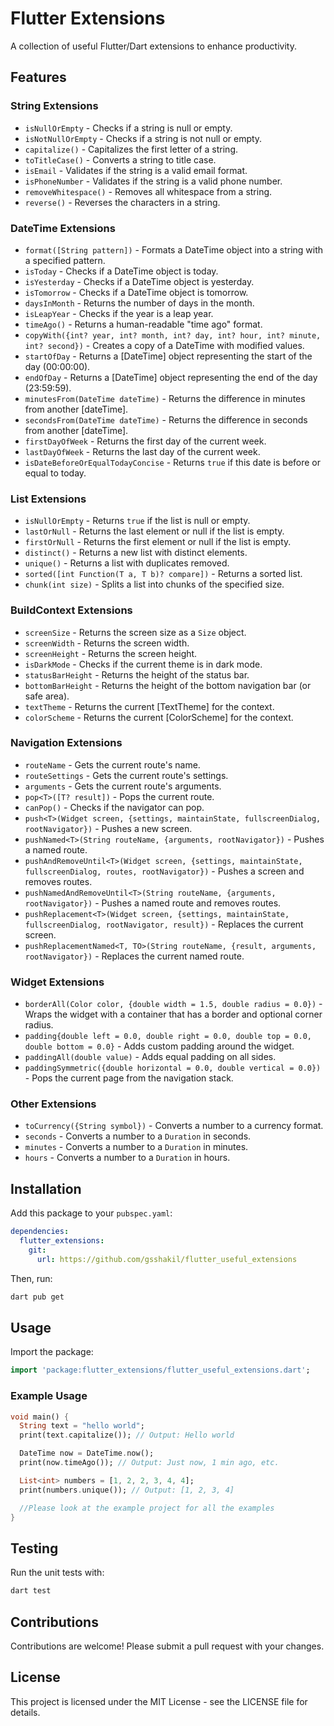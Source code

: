 # Flutter Extensions

A collection of useful Flutter/Dart extensions to enhance productivity.

## Features

### String Extensions
- `isNullOrEmpty` - Checks if a string is null or empty.
- `isNotNullOrEmpty` - Checks if a string is not null or empty.
- `capitalize()` - Capitalizes the first letter of a string.
- `toTitleCase()` - Converts a string to title case.
- `isEmail` - Validates if the string is a valid email format.
- `isPhoneNumber` - Validates if the string is a valid phone number.
- `removeWhitespace()` - Removes all whitespace from a string.
- `reverse()` - Reverses the characters in a string.

### DateTime Extensions
- `format([String pattern])` - Formats a DateTime object into a string with a specified pattern.
- `isToday` - Checks if a DateTime object is today.
- `isYesterday` - Checks if a DateTime object is yesterday.
- `isTomorrow` - Checks if a DateTime object is tomorrow.
- `daysInMonth` - Returns the number of days in the month.
- `isLeapYear` - Checks if the year is a leap year.
- `timeAgo()` - Returns a human-readable "time ago" format.
- `copyWith({int? year, int? month, int? day, int? hour, int? minute, int? second})` - Creates a copy of a DateTime with modified values.
- `startOfDay` - Returns a [DateTime] object representing the start of the day (00:00:00).
- `endOfDay` - Returns a [DateTime] object representing the end of the day (23:59:59).
- `minutesFrom(DateTime dateTime)` - Returns the difference in minutes from another [dateTime].
- `secondsFrom(DateTime dateTime)` - Returns the difference in seconds from another [dateTime].
- `firstDayOfWeek` - Returns the first day of the current week.
- `lastDayOfWeek` - Returns the last day of the current week.
- `isDateBeforeOrEqualTodayConcise` - Returns `true` if this date is before or equal to today.

### List Extensions
- `isNullOrEmpty` - Returns `true` if the list is null or empty.
- `lastOrNull` - Returns the last element or null if the list is empty.
- `firstOrNull` - Returns the first element or null if the list is empty.
- `distinct()` - Returns a new list with distinct elements.
- `unique()` - Returns a list with duplicates removed.
- `sorted([int Function(T a, T b)? compare])` - Returns a sorted list.
- `chunk(int size)` - Splits a list into chunks of the specified size.

### BuildContext Extensions
- `screenSize` - Returns the screen size as a `Size` object.
- `screenWidth` - Returns the screen width.
- `screenHeight` - Returns the screen height.
- `isDarkMode` - Checks if the current theme is in dark mode.
- `statusBarHeight` - Returns the height of the status bar.
- `bottomBarHeight` - Returns the height of the bottom navigation bar (or safe area).
- `textTheme` - Returns the current [TextTheme] for the context.
- `colorScheme` - Returns the current [ColorScheme] for the context.

### Navigation Extensions
- `routeName` - Gets the current route's name.
- `routeSettings` - Gets the current route's settings.
- `arguments` - Gets the current route's arguments.
- `pop<T>([T? result])` - Pops the current route.
- `canPop()` - Checks if the navigator can pop.
- `push<T>(Widget screen, {settings, maintainState, fullscreenDialog, rootNavigator})` - Pushes a new screen.
- `pushNamed<T>(String routeName, {arguments, rootNavigator})` - Pushes a named route.
- `pushAndRemoveUntil<T>(Widget screen, {settings, maintainState, fullscreenDialog, routes, rootNavigator})` - Pushes a screen and removes routes.
- `pushNamedAndRemoveUntil<T>(String routeName, {arguments, rootNavigator})` - Pushes a named route and removes routes.
- `pushReplacement<T>(Widget screen, {settings, maintainState, fullscreenDialog, rootNavigator, result})` - Replaces the current screen.
- `pushReplacementNamed<T, TO>(String routeName, {result, arguments, rootNavigator})` - Replaces the current named route.

### Widget Extensions
- `borderAll(Color color, {double width = 1.5, double radius = 0.0})` - Wraps the widget with a container that has a border and optional corner radius.
- `padding{double left = 0.0, double right = 0.0, double top = 0.0, double bottom = 0.0}` - Adds custom padding around the widget.
- `paddingAll(double value)` - Adds equal padding on all sides.
- `paddingSymmetric({double horizontal = 0.0, double vertical = 0.0})` - Pops the current page from the navigation stack.

### Other Extensions
- `toCurrency({String symbol})` - Converts a number to a currency format.
- `seconds` - Converts a number to a `Duration` in seconds.
- `minutes` - Converts a number to a `Duration` in minutes.
- `hours` - Converts a number to a `Duration` in hours.


## Installation

Add this package to your `pubspec.yaml`:

```yaml
dependencies:
  flutter_extensions:
    git:
      url: https://github.com/gsshakil/flutter_useful_extensions
```

Then, run:

```sh
dart pub get
```

## Usage

Import the package:

```dart
import 'package:flutter_extensions/flutter_useful_extensions.dart';
```

### Example Usage

```dart
void main() {
  String text = "hello world";
  print(text.capitalize()); // Output: Hello world

  DateTime now = DateTime.now();
  print(now.timeAgo()); // Output: Just now, 1 min ago, etc.

  List<int> numbers = [1, 2, 2, 3, 4, 4];
  print(numbers.unique()); // Output: [1, 2, 3, 4]

  //Please look at the example project for all the examples
}
```

## Testing

Run the unit tests with:

```sh
dart test
```

## Contributions

Contributions are welcome! Please submit a pull request with your changes.

## License

This project is licensed under the MIT License - see the LICENSE file for details.

